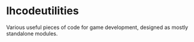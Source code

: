 # lhcodeutilities
Various useful pieces of code for game development, designed as mostly standalone modules.
